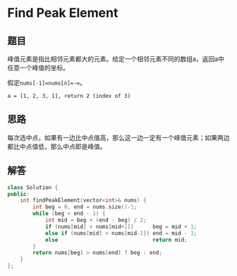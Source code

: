 # Find Peak Element

## 题目

峰值元素是指比相邻元素都大的元素。给定一个相邻元素不同的数组a，返回a中任意一个峰值的坐标。

假定`nums[-1]=nums[n]=-∞`。

```
a = [1, 2, 3, 1], return 2 (index of 3)
```

## 思路

每次选中点，如果有一边比中点值高，那么这一边一定有一个峰值元素；如果两边都比中点值低，那么中点即是峰值。

## 解答

```cpp
class Solution {
public:
    int findPeakElement(vector<int>& nums) {
        int beg = 0, end = nums.size()-1;    
        while (beg < end - 1) {
            int mid = beg + (end - beg) / 2;
            if (nums[mid] < nums[mid+1])      beg = mid + 1;
            else if (nums[mid] < nums[mid-1]) end = mid - 1;
            else                              return mid;
        }
        return nums[beg] > nums[end] ? beg : end;
    }
};
```

